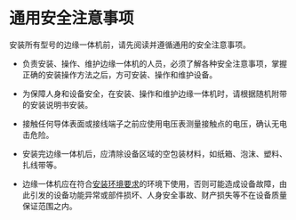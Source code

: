 通用安全注意事项 
=============================

安装所有型号的边缘一体机前，请先阅读并遵循通用的安全注意事项。

* 负责安装、操作、维护边缘一体机的人员，必须了解各种安全注意事项，掌握正确的安装操作方法之后，方可安装、操作和维护设备。

  

* 为保障人身和设备安全，在安装、操作和维护边缘一体机时，请根据随机附带的安装说明书安装。

  

* 接触任何导体表面或接线端子之前应使用电压表测量接触点的电压，确认无电击危险。

  

* 安装完边缘一体机后，应清除设备区域的空包装材料，如纸箱、泡沫、塑料、扎线带等。

  

* 边缘一体机应在符合[安装环境要求]()的环境下使用，否则可能造成设备故障，由此引发的设备功能异常或部件损坏、人身安全事故、财产损失等不在设备质量保证范围之内。

  




